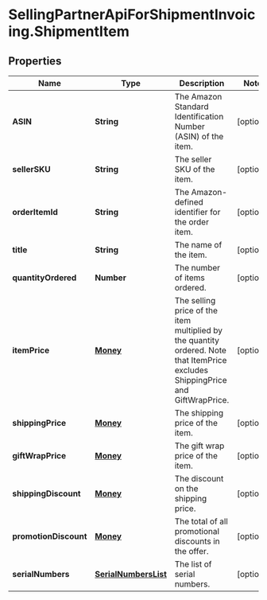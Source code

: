 # SellingPartnerApiForShipmentInvoicing.ShipmentItem

## Properties
Name | Type | Description | Notes
------------ | ------------- | ------------- | -------------
**ASIN** | **String** | The Amazon Standard Identification Number (ASIN) of the item. | [optional] 
**sellerSKU** | **String** | The seller SKU of the item. | [optional] 
**orderItemId** | **String** | The Amazon-defined identifier for the order item. | [optional] 
**title** | **String** | The name of the item. | [optional] 
**quantityOrdered** | **Number** | The number of items ordered. | [optional] 
**itemPrice** | [**Money**](Money.md) | The selling price of the item multiplied by the quantity ordered. Note that ItemPrice excludes ShippingPrice and GiftWrapPrice. | [optional] 
**shippingPrice** | [**Money**](Money.md) | The shipping price of the item. | [optional] 
**giftWrapPrice** | [**Money**](Money.md) | The gift wrap price of the item. | [optional] 
**shippingDiscount** | [**Money**](Money.md) | The discount on the shipping price. | [optional] 
**promotionDiscount** | [**Money**](Money.md) | The total of all promotional discounts in the offer. | [optional] 
**serialNumbers** | [**SerialNumbersList**](SerialNumbersList.md) | The list of serial numbers. | [optional] 


